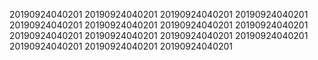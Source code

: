 20190924040201
20190924040201
20190924040201
20190924040201
20190924040201
20190924040201
20190924040201
20190924040201
20190924040201
20190924040201
20190924040201
20190924040201
20190924040201
20190924040201
20190924040201
